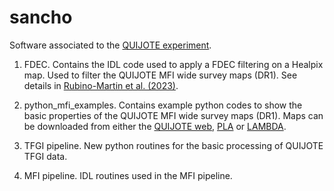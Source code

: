 # sancho
Software associated to the [QUIJOTE experiment](https://research.iac.es/proyecto/quijote/). 

1) FDEC. Contains the IDL code used to apply a FDEC filtering on a Healpix map. Used to filter the QUIJOTE MFI wide survey maps (DR1).
See details in [Rubino-Martin et al. (2023)](https://ui.adsabs.harvard.edu/abs/2023MNRAS.519.3383R/abstract). 

2) python_mfi_examples. Contains example python codes to show the basic properties of the QUIJOTE MFI wide survey maps (DR1). Maps can be downloaded from either the [QUIJOTE web](https://research.iac.es/proyecto/quijote/), [PLA](http://pla.esac.esa.int/pla/#maps) or [LAMBDA](https://lambda.gsfc.nasa.gov/product/quijote/). 

3) TFGI pipeline. New python routines for the basic processing of QUIJOTE TFGI data. 

4) MFI pipeline. IDL routines used in the MFI pipeline.



